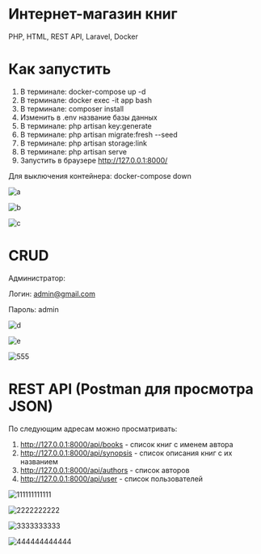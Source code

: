 # Интернет-магазин книг
PHP, HTML, REST API, Laravel, Docker
# Как запустить
1. В терминале: docker-compose up -d
2. В терминале: docker exec -it app bash
3. В терминале: composer install
4. Изменить в .env название базы данных
5. В терминале: php artisan key:generate
6. В терминале: php artisan migrate:fresh --seed
7. В терминале: php artisan storage:link
8. В терминале: php artisan serve 
9. Запустить в браузере http://127.0.0.1:8000/

Для выключения контейнера: docker-compose down

![a](https://user-images.githubusercontent.com/96938106/180477154-ede4a215-3432-4ef3-8b1e-1ee34d582ae4.png)

![b](https://user-images.githubusercontent.com/96938106/180477172-2d19deb0-b5ba-4c4e-b001-65efe34644e3.png)

![с](https://user-images.githubusercontent.com/96938106/180477199-d74796c3-1c98-4e3d-8dce-0e254df862ce.png)


# CRUD
Администратор: 

Логин: admin@gmail.com

Пароль: admin

![d](https://user-images.githubusercontent.com/96938106/180477274-1266a5cc-873c-4d34-a647-43937f211a4d.jpg)

![e](https://user-images.githubusercontent.com/96938106/180477284-a45fe1ef-ffcc-4c96-84f6-6d993da4c7ae.png)

![555](https://user-images.githubusercontent.com/96938106/180637112-4f1cf6dd-1aa7-4c95-855c-3ddc9d2ce07b.png)




# REST API (Postman для просмотра JSON)
По следующим адресам можно просматривать:
1. http://127.0.0.1:8000/api/books - список книг с именем автора
2. http://127.0.0.1:8000/api/synopsis - список описания книг c их названием
3. http://127.0.0.1:8000/api/authors - список авторов
4. http://127.0.0.1:8000/api/user - список пользователей

![111111111111](https://user-images.githubusercontent.com/96938106/180605967-33506027-a953-4539-a59b-ece5cc2ab17b.jpg)

![2222222222](https://user-images.githubusercontent.com/96938106/180605971-4709bd12-ef30-49f5-91b8-88cb5f014083.jpg)

![3333333333](https://user-images.githubusercontent.com/96938106/180605958-e07396e6-f874-409a-9b31-2d505d2f286a.jpg)

![444444444444](https://user-images.githubusercontent.com/96938106/180605966-0ee6f3d9-f0ec-40d4-8e7a-f19c45ada6bd.png)
